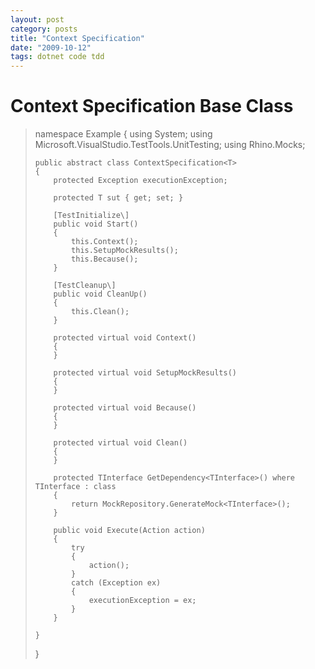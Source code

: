 ```yaml
---
layout: post
category: posts
title: "Context Specification"
date: "2009-10-12"
tags: dotnet code tdd
---
```

# Context Specification Base Class

> 
> namespace Example
> {
>     using System;
>     using Microsoft.VisualStudio.TestTools.UnitTesting;
>     using Rhino.Mocks;
> 
>     public abstract class ContextSpecification<T>
>     {
>         protected Exception executionException;
> 
>         protected T sut { get; set; }
> 
>         [TestInitialize\]
>         public void Start()
>         {
>             this.Context();
>             this.SetupMockResults();
>             this.Because();
>         }
> 
>         [TestCleanup\]
>         public void CleanUp()
>         {
>             this.Clean();
>         }
> 
>         protected virtual void Context()
>         {
>         }
> 
>         protected virtual void SetupMockResults()
>         {
>         }
> 
>         protected virtual void Because()
>         {
>         }
> 
>         protected virtual void Clean()
>         {
>         }
> 
>         protected TInterface GetDependency<TInterface>() where TInterface : class
>         {
>             return MockRepository.GenerateMock<TInterface>();
>         }
> 
>         public void Execute(Action action)
>         {
>             try
>             {
>                 action();
>             }
>             catch (Exception ex)
>             {
>                 executionException = ex;
>             }
>         }
> 
>     }
> }
> 